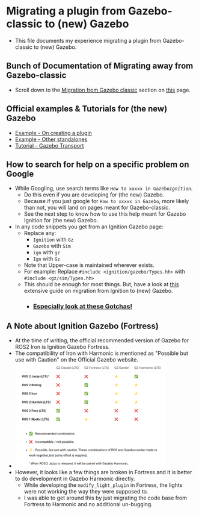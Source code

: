 # Migrating a plugin from Gazebo-classic to (new) Gazebo
- This file documents my experience migrating a plugin from Gazebo-classic to (new) Gazebo.

## Bunch of Documentation of Migrating away from Gazebo-classic
- Scroll down to the <u>Migration from Gazebo classic</u> section on [this](https://gazebosim.org/api/sim/8/tutorials.html) page.

## Official examples & Tutorials for (the new) Gazebo
- [Example - On creating a plugin](https://github.com/gazebosim/gz-sim/tree/gz-sim8/examples/plugin)
- [Example - Other standalones](https://github.com/gazebosim/gz-sim/tree/gz-sim8/examples/standalone)
- [Tutorial - Gazebo Transport](https://gazebosim.org/api/transport/13/tutorials.html)

## How to search for help on a specific problem on Google
- While Googling, use search terms like `How to xxxxx in Gazebo`_`Ignition`_.
  - Do this even if you are developing for (the new) Gazebo.
  - Because if you just google for `How to xxxxx in Gazebo`, more likely than not, you will land on pages meant for Gazebo-classic.
  - See the next step to know how to use this help meant for Gazebo Ignition for (the new) Gazebo.
- In any code snippets you get from an Ignition Gazebo page:
  - Replace any:
    - `Ignition` with `Gz`
    - `Gazebo` with `Sim`
    - `ign` with `gz`
    - `Ign` with `Gz`
  - Note that Upper-case is maintained wherever exists.
  - For example: Replace `#include <ignition/gazebo/Types.hh>` with `#include <gz/sim/Types.hh>`
  - This should be enough for most things. But, have a look at [this](https://gazebosim.org/docs/harmonic/migration_from_ignition) extensive guide on migration from Ignition to (new) Gazebo.
    - <u>**<h3>Especially look at these [Gotchas!](https://gazebosim.org/docs/harmonic/migration_from_ignition#gotchas)</h3>**</u>

## A Note about Ignition Gazebo (Fortress)
- At the time of writing, the official recommended version of Gazebo for ROS2 Iron is Ignition Gazebo Fortress.
- The compatibility of Iron with Harmonic is mentioned as "Possible but use with Caution" on the Official Gazebo website.
- <img src="./imgs/Gazebo-ROS%20compatibility.png" alt="Gazebo-ROS compatibility" width="400"/>
- However, it looks like a few things are broken in Fortress and it is better to do development in Gazebo Harmonic directly.
  - While developing the `modify_light_plugin` in Fortress, the lights were not working the way they were supposed to.
  - I was able to get around this by just migrating the code base from Fortress to Harmonic and no additional un-bugging.